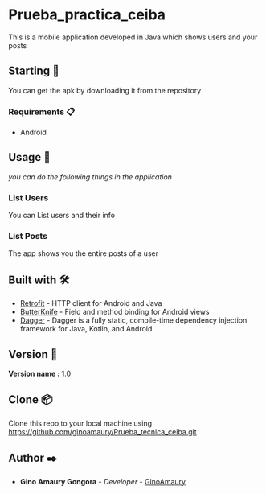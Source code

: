# Prueba_practica_ceiba

This is a mobile application developed in Java which shows users and your posts

## Starting 🚀

You can get the apk by downloading it from the repository


### Requirements 📋

* Android 

## Usage 📖
_you can do the following things in the application_

### List Users
You can List users and their info

### List Posts
The app shows you the entire posts of a user


## Built with 🛠️

* [Retrofit](https://square.github.io/retrofit/) - HTTP client for Android and Java
* [ButterKnife](https://jakewharton.github.io/butterknife/) - Field and method binding for Android views
* [Dagger](https://dagger.dev/) - Dagger is a fully static, compile-time dependency injection framework for Java, Kotlin, and Android.

## Version 📌

**Version name :** 1.0

## Clone 📦

Clone this repo to your local machine using https://github.com/ginoamaury/Prueba_tecnica_ceiba.git

## Author ✒️
* **Gino Amaury Gongora** - *Developer* - [GinoAmaury](https://github.com/ginoamaury)
